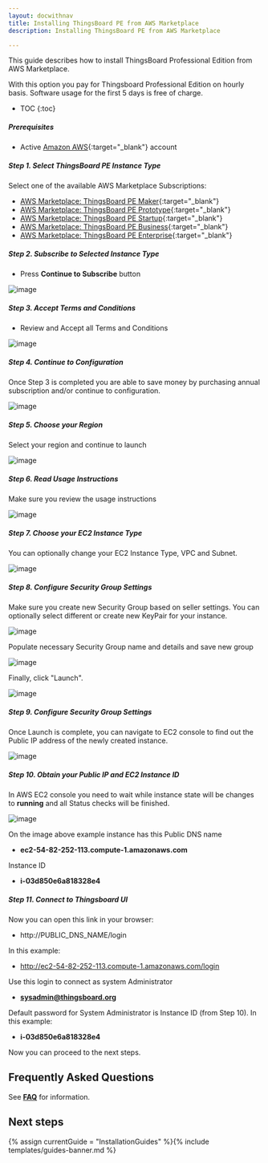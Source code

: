 ```yaml
---
layout: docwithnav
title: Installing ThingsBoard PE from AWS Marketplace
description: Installing ThingsBoard PE from AWS Marketplace

---
```


This guide describes how to install ThingsBoard Professional Edition from AWS Marketplace. 

With this option you pay for Thingsboard Professional Edition on hourly basis. Software usage for the first 5 days is free of charge.
 

* TOC
{:toc}

##### Prerequisites

- Active [Amazon AWS](https://aws.amazon.com/){:target="_blank"} account

##### Step 1. Select ThingsBoard PE Instance Type

Select one of the available AWS Marketplace Subscriptions:
- [AWS Marketplace: ThingsBoard PE Maker](https://aws.amazon.com/marketplace/pp/B07MLRVF3Q){:target="_blank"}
- [AWS Marketplace: ThingsBoard PE Prototype](https://aws.amazon.com/marketplace/pp/B07MLS5VMB){:target="_blank"}
- [AWS Marketplace: ThingsBoard PE Startup](https://aws.amazon.com/marketplace/pp/B07MQ1G36K){:target="_blank"}
- [AWS Marketplace: ThingsBoard PE Business](https://aws.amazon.com/marketplace/pp/B07MLRWV22){:target="_blank"}
- [AWS Marketplace: ThingsBoard PE Enterprise](https://aws.amazon.com/marketplace/pp/B07MBYZSFQ){:target="_blank"}

##### Step 2. Subscribe to Selected Instance Type

- Press **Continue to Subscribe** button

![image](/images/user-guide/install/aws-marketplace-pe/tb-pe-mk-subscribe.png)

##### Step 3. Accept Terms and Conditions

- Review and Accept all Terms and Conditions

![image](/images/user-guide/install/aws-marketplace-pe/tb-pe-mk-accept.png)

##### Step 4. Continue to Configuration

Once Step 3 is completed you are able to save money by purchasing annual subscription and/or continue to configuration.

![image](/images/user-guide/install/aws-marketplace-pe/tb-pe-mk-configuration.png)

##### Step 5. Choose your Region

Select your region and continue to launch

![image](/images/user-guide/install/aws-marketplace-pe/tb-pe-mk-launch.png)

##### Step 6. Read Usage Instructions

Make sure you review the usage instructions

![image](/images/user-guide/install/aws-marketplace-pe/tb-pe-mk-usage.png)

##### Step 7. Choose your EC2 Instance Type

You can optionally change your EC2 Instance Type, VPC and Subnet. 

![image](/images/user-guide/install/aws-marketplace-pe/tb-pe-mk-launch-vpc.png)

##### Step 8. Configure Security Group Settings

Make sure you create new Security Group based on seller settings. You can optionally select different or create new KeyPair for your instance. 

![image](/images/user-guide/install/aws-marketplace-pe/tb-pe-mk-launch-security.png)

Populate necessary Security Group name and details and save new group

![image](/images/user-guide/install/aws-marketplace-pe/tb-pe-mk-new-security-group.png)

Finally, click "Launch".

![image](/images/user-guide/install/aws-marketplace-pe/tb-pe-mk-launch-launch.png)

##### Step 9. Configure Security Group Settings

Once Launch is complete, you can navigate to EC2 console to find out the Public IP address of the newly created instance.

![image](/images/user-guide/install/aws-marketplace-pe/tb-pe-mk-launch-complete.png)

##### Step 10. Obtain your Public IP and EC2 Instance ID

In AWS EC2 console you need to wait while instance state will be changes to **running** and all Status checks will be finished.

![image](/images/user-guide/install/aws-marketplace-pe/tb-pe-mk-ec2-console.png)

On the image above example instance has this Public DNS name 

- **ec2-54-82-252-113.compute-1.amazonaws.com**

Instance ID 

- **i-03d850e6a818328e4**

##### Step 11. Connect to Thingsboard UI

Now you can open this link in your browser:

- http://PUBLIC_DNS_NAME/login

In this example:

- http://ec2-54-82-252-113.compute-1.amazonaws.com/login

Use this login to connect as system Administrator 

- **sysadmin@thingsboard.org**

Default password for System Administrator is Instance ID (from Step 10). In this example: 

-  **i-03d850e6a818328e4**

Now you can proceed to the next steps.

## Frequently Asked Questions

See [**FAQ**](/products/thingsboard-pe/aws/#frequently-asked-questions) for information.

## Next steps

{% assign currentGuide = "InstallationGuides" %}{% include templates/guides-banner.md %}
